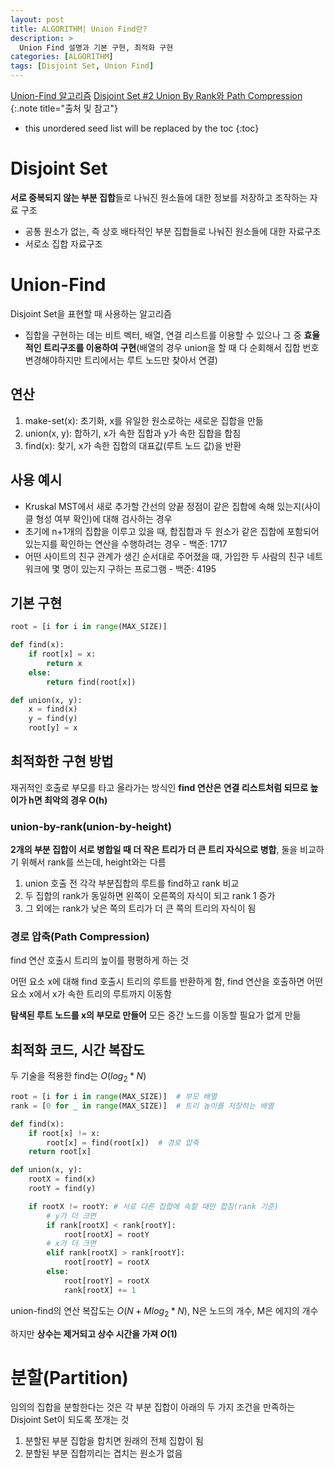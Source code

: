 ```yaml
---
layout: post
title: ALGORITHM| Union Find란?
description: > 
  Union Find 설명과 기본 구현, 최적화 구현
categories: [ALGORITHM]
tags: [Disjoint Set, Union Find]
---
```

[Union-Find 알고리즘](https://gmlwjd9405.github.io/2018/08/31/algorithm-union-find.html)
[Disjoint Set #2 Union By Rank와 Path Compression](https://yonghwankim-dev.tistory.com/236)
{:.note title="출처 및 참고"}

* this unordered seed list will be replaced by the toc
{:toc}

# Disjoint Set
**서로 중복되지 않는 부분 집합**들로 나눠진 원소들에 대한 정보를 저장하고 조작하는 자료 구조

- 공통 원소가 없는, 즉 상호 배타적인 부분 집합들로 나눠진 원소들에 대한 자료구조
- 서로소 집합 자료구조

# Union-Find
Disjoint Set을 표현할 때 사용하는 알고리즘
- 집합을 구현하는 데는 비트 벡터, 배열, 연결 리스트를 이용할 수 있으나 그 중 **효율적인 트리구조를 이용하여 구현**(배열의 경우 union을 할 때 다 순회해서 집합 번호 변경해야하지만 트리에서는 루트 노드만 찾아서 연결)

## 연산
1. make-set(x): 초기화, x를 유일한 원소로하는 새로운 집합을 만듦
2. union(x, y): 합하기, x가 속한 집합과 y가 속한 집합을 합침
3. find(x): 찾기, x가 속한 집합의 대표값(루트 노드 값)을 반환

## 사용 예시
- Kruskal MST에서 새로 추가할 간선의 양끝 정점이 같은 집합에 속해 있는지(사이클 형성 여부 확인)에 대해 검사하는 경우
- 초기에 n+1개의 집합을 이루고 있을 때, 합집합과 두 원소가 같은 집합에 포함되어 있는지를 확인하는 연산을 수행하려는 경우 - 백준: 1717
- 어떤 사이트의 친구 관계가 생긴 순서대로 주어졌을 때, 가입한 두 사람의 친구 네트워크에 몇 명이 있는지 구하는 프로그램 - 백준: 4195

## 기본 구현
```python
root = [i for i in range(MAX_SIZE)]

def find(x):
    if root[x] = x:
        return x
    else:
        return find(root[x])

def union(x, y):
    x = find(x)
    y = find(y)
    root[y] = x
```

## 최적화한 구현 방법
재귀적인 호출로 부모를 타고 올라가는 방식인 **find 연산은 연결 리스트처럼 되므로 높이가 h면 최악의 경우 O(h)**

### union-by-rank(union-by-height)
**2개의 부분 집합이 서로 병합일 때 더 작은 트리가 더 큰 트리 자식으로 병합**, 둘을 비교하기 위해서 rank를 쓰는데, height와는 다름

1. union 호출 전 각각 부분집합의 루트를 find하고 rank 비교
2. 두 집합의 rank가 동일하면 왼쪽이 오른쪽의 자식이 되고 rank 1 증가
3. 그 외에는 rank가 낮은 쪽의 트리가 더 큰 쪽의 트리의 자식이 됨

### 경로 압축(Path Compression)
find 연산 호출시 트리의 높이를 평평하게 하는 것

어떤 요소 x에 대해 find 호출시 트리의 루트를 반환하게 함, find 연산을 호출하면 어떤 요소 x에서 x가 속한 트리의 루트까지 이동함

**탐색된 루트 노드를 x의 부모로 만들어** 모든 중간 노드를 이동할 필요가 없게 만듦

## 최적화 코드, 시간 복잡도
두 기술을 적용한 find는 $O(log_2*N)$

```python
root = [i for i in range(MAX_SIZE)]  # 부모 배열
rank = [0 for _ in range(MAX_SIZE)]  # 트리 높이를 저장하는 배열

def find(x):
    if root[x] != x:
        root[x] = find(root[x])  # 경로 압축
    return root[x]

def union(x, y):
    rootX = find(x)
    rootY = find(y)

    if rootX != rootY: # 서로 다른 집합에 속할 때만 합침(rank 기준)
        # y가 더 크면
        if rank[rootX] < rank[rootY]: 
            root[rootX] = rootY
        # x가 더 크면
        elif rank[rootX] > rank[rootY]:
            root[rootY] = rootX
        else:
            root[rootY] = rootX
            rank[rootX] += 1
```

union-find의 연산 복잡도는 $O(N+Mlog_2*N)$, N은 노드의 개수, M은 에지의 개수

하지만 **상수는 제거되고 상수 시간을 가져 $O(1)$**

# 분할(Partition)
임의의 집합을 분할한다는 것은 각 부분 집합이 아래의 두 가지 조건을 만족하는 Disjoint Set이 되도록 쪼개는 것

1. 분할된 부분 집합을 합치면 원래의 전체 집합이 됨
2. 분할된 부분 집합끼리는 겹치는 원소가 없음